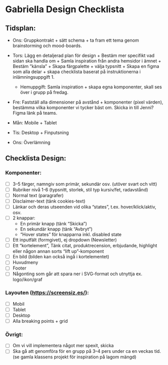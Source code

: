 # Gabriella Design Checklista

## Tidsplan:

- Ons: Gruppkontrakt + sätt schema + ta fram ett tema genom brainstorming och mood-boards.

- Tors: Lägg en detaljerad plan för design + Bestäm mer specifikt vad sidan ska handla om + Samla inspiration från andra hemsidor i ämnet + Bestäm ”känsla” + Skapa färgpalette + välja typsnitt + Skapa en figma som alla delar + skapa checklista baserat på instruktionerna i inlämningsuppgift 1.

  - Hemuppgift: Samla inspiration + skapa egna komponenter, skall ses över i grupp på fredag.

- Fre: Fastställ alla dimensioner på avstånd + komponenter (pixel värden), bestämma vilka komponenter vi tycker bäst om. Skicka in till Jenni? Figma länk på teams.

- Mån: Mobile + Tablet
- Tis: Desktop + Finputsning
- Ons: Överlämning

## Checklista Design:

### Komponenter:

- [ ] 3–5 färger, namngiv som primär, sekundär osv. (utöver svart och vitt)
- [ ] Rubriker nivå 1-6 (typsnitt, storlek, stil typ kursiv/fet, radavstånd)
- [ ] Normal text (paragrafer)
- [ ] Disclaimer-text (tänk cookies-text)
- [ ] Länkar och deras utseenden vid olika “states”, t.ex. hover/klick/aktiv, osv.
- [ ] 2 knappar:
  - En primär knapp (tänk “Skicka”)
  - En sekundär knapp (tänk “Avbryt”)
  - “Hover states” för knapparna inkl. disabled state
- [ ] Ett inputfält (formgivet), ej dropdown (Newsletter)
- [ ] Ett “kortelement”, Tänk citat, produktrecension, erbjudande, highlight eller någon annan sorts “lift up”-komponent
- [ ] En bild (bilden kan också ingå i kortelementet)
- [ ] Huvudmeny
- [ ] Footer
- [ ] Någonting som går att spara ner i SVG-format och utnyttja ex. logo/ikon/graf

### Layouten (https://screensiz.es/):

- [ ] Mobil
- [ ] Tablet
- [ ] Desktop
- [ ] Alla breaking points + grid

### Övrigt:

- [ ] Om vi vill implementera något mer spexit, skicka
- [ ] Ska gå att genomföra för en grupp på 3–4 pers under ca en veckas tid. (se gamla klassens projekt för inspiration på lagom mängd)
